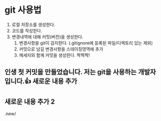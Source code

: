 # git 사용법

1. 로컬 저장소를 생성한다.
2. 코드를 작성한다.
3. 변경내역에 대해 커밋(버전)을 생성한다.
   1. 변경사항을 git이 감지한다. (.gitignore에 등록된 파일/디렉토리 있는 제외)
   2. 커밋으로 남길 변경사항을 스테이징영역에 추가
   3. 메세지와 함께 커밋을 생성한다. 짝짝짝!


## 인생 첫 커밋을 만들었습니다. 저는 git을 사용하는 개발자입니다.👍 새로운 내용 추가
## 새로운 내용 추가 2

.new/
